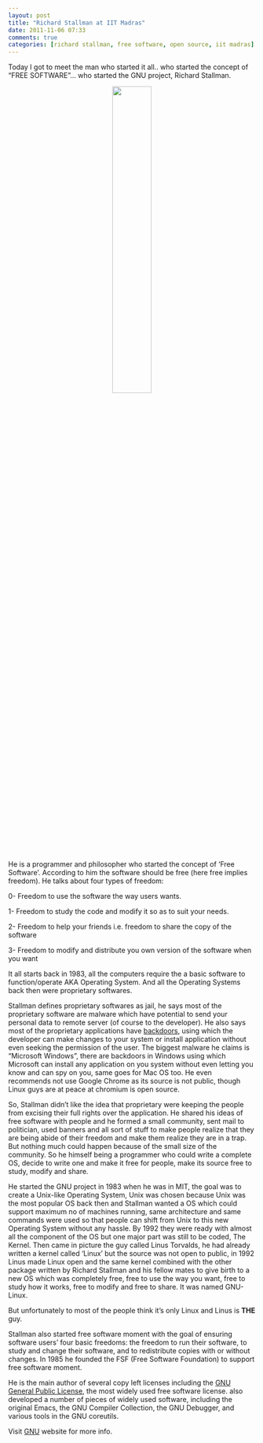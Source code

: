 ```yaml
---
layout: post
title: "Richard Stallman at IIT Madras"
date: 2011-11-06 07:33
comments: true
categories: [richard stallman, free software, open source, iit madras]
---
```

Today I got to meet the man who started it all.. who started the 
concept of “FREE SOFTWARE”… who started the GNU project, Richard 
Stallman.

<center><img src="/images/posts/stallman.jpg" height=40% width=40%></center>

He is a programmer and philosopher who started the concept of ‘Free Software’. According to him the software should be free (here free implies freedom). He talks about four types of freedom:
<!--more-->

0- Freedom to use the software the way users wants.

1- Freedom to study the code and modify it so as to suit your needs.

2- Freedom to help your friends i.e. freedom to share the copy of the software

3- Freedom to modify and distribute you own version of the software when you want

It all starts back in 1983, all the computers require the a basic software to function/operate AKA Operating System. And all the Operating Systems back then were proprietary softwares.

Stallman defines proprietary softwares as jail, he says most of the proprietary software are malware which have potential to send your personal data to remote server (of course to the developer). He also says most of the proprietary applications have <a href="http://en.wikipedia.org/wiki/Backdoor_(computing)">backdoors</a>, using which the developer can make changes to your system or install application without even seeking the permission of the user. The biggest malware he claims is
“Microsoft Windows”, there are backdoors in Windows using which Microsoft can install any application on you system without even letting you know and can spy on you, same goes for Mac OS too. He even recommends not use Google Chrome as its source is not public, though Linux guys are at peace at chromium is open source.

So, Stallman didn&#8217;t like the idea that proprietary were keeping the people from excising their full rights over the application. He shared his ideas of free software with people and he formed a small community, sent mail to politician, used banners and all sort of stuff to make people realize that they are being abide of their freedom and make them realize they are in a trap. But nothing much could happen because of the small size of the community. So he himself being a programmer who
could write a complete OS, decide to write one and make it free for people, make its source free to study, modify and share.

He started the GNU project in 1983 when he was in MIT, the goal was to create a Unix-like Operating System, Unix was chosen because Unix was the most popular OS back then and Stallman wanted a OS which could support maximum no of machines running, same architecture and same commands were used so that people can shift from Unix to this new Operating System without any hassle. By 1992 they were ready with almost all the component of the OS but one major part was still to be coded, The
Kernel. Then came in picture the guy called Linus Torvalds, he had already written a kernel called ‘Linux’ but the source was not open to public, in 1992 Linus made Linux open and the same kernel combined with the other package written by Richard Stallman and his fellow mates to give birth to a new OS which was completely free, free to use the way you want, free to study how it works, free to modify and free to share. It was named GNU-Linux.

But unfortunately to most of the people think it’s only Linux and Linus is <strong>THE</strong> guy.

Stallman also started free software moment with the goal of ensuring software users’ four basic freedoms: the freedom to run their software, to study and change their software, and to redistribute copies with or without changes. In 1985 he founded the FSF (Free Software Foundation) to support free software moment.

He is the main author of several copy left licenses including the <a href="http://www.gnu.org/licenses/gpl.html">GNU General Public License</a>, the most widely used free software license. also developed a number of pieces of widely used software, including the original Emacs, the GNU Compiler Collection, the GNU Debugger, and various tools in the GNU coreutils.

Visit <a href="http://www.gnu.org">GNU</a> website for more info.
